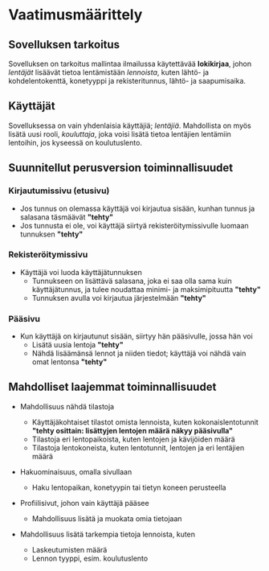 # Vaatimusmäärittely

## Sovelluksen tarkoitus

Sovelluksen on tarkoitus mallintaa ilmailussa käytettävää **lokikirjaa**, johon *lentäjät* lisäävät tietoa lentämistään *lennoista*, kuten lähtö- ja kohdelentokenttä, konetyyppi ja rekisteritunnus, lähtö- ja saapumisaika.

## Käyttäjät

Sovelluksessa on vain yhdenlaisia käyttäjiä; *lentäjiä*. Mahdollista on myös lisätä uusi rooli, *kouluttaja*, joka voisi lisätä tietoa lentäjien lentämiin lentoihin, jos kyseessä on koulutuslento.

## Suunnitellut perusversion toiminnallisuudet

### Kirjautumissivu (etusivu)

- Jos tunnus on olemassa käyttäjä voi kirjautua sisään, kunhan tunnus ja salasana täsmäävät **"tehty"**
- Jos tunnusta ei ole, voi käyttäjä siirtyä rekisteröitymissivulle luomaan tunnuksen **"tehty"**
 
### Rekisteröitymissivu

- Käyttäjä voi luoda käyttäjätunnuksen
  - Tunnukseen on lisättävä salasana, joka ei saa olla sama kuin käyttäjätunnus, ja tulee noudattaa minimi- ja maksimipituutta **"tehty"**
  - Tunnuksen avulla voi kirjautua järjestelmään **"tehty"**

### Pääsivu

- Kun käyttäjä on kirjautunut sisään, siirtyy hän pääsivulle, jossa hän voi
  - Lisätä uusia lentoja **"tehty"**
  - Nähdä lisäämänsä lennot ja niiden tiedot; käyttäjä voi nähdä vain omat lentonsa **"tehty"**

## Mahdolliset laajemmat toiminnallisuudet

- Mahdollisuus nähdä tilastoja
  - Käyttäjäkohtaiset tilastot omista lennoista, kuten kokonaislentotunnit **"tehty osittain: lisättyjen lentojen määrä näkyy pääsivulla"**
  - Tilastoja eri lentopaikoista, kuten lentojen ja kävijöiden määrä
  - Tilastoja lentokoneista, kuten lentotunnit, lentojen ja eri lentäjien määrä
 
- Hakuominaisuus, omalla sivullaan
  - Haku lentopaikan, konetyypin tai tietyn koneen perusteella
 
- Profiilisivut, johon vain käyttäjä pääsee
  - Mahdollisuus lisätä ja muokata omia tietojaan
 
- Mahdollisuus lisätä tarkempia tietoja lennoista, kuten
  - Laskeutumisten määrä
  - Lennon tyyppi, esim. koulutuslento
